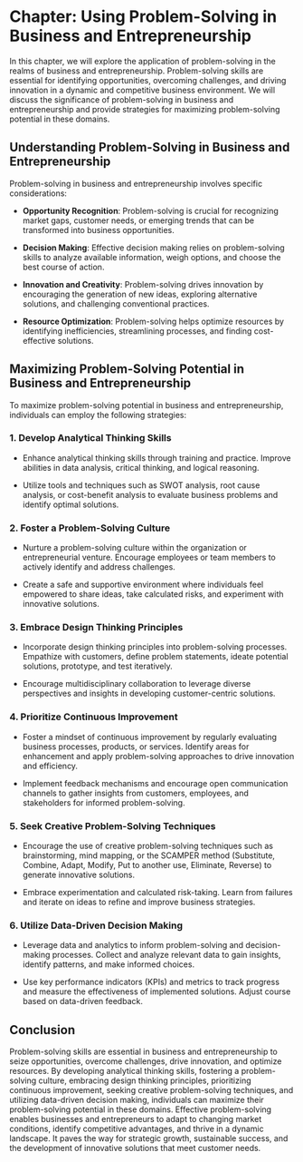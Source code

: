 Chapter: Using Problem-Solving in Business and Entrepreneurship
===============================================================

In this chapter, we will explore the application of problem-solving in the realms of business and entrepreneurship. Problem-solving skills are essential for identifying opportunities, overcoming challenges, and driving innovation in a dynamic and competitive business environment. We will discuss the significance of problem-solving in business and entrepreneurship and provide strategies for maximizing problem-solving potential in these domains.

Understanding Problem-Solving in Business and Entrepreneurship
--------------------------------------------------------------

Problem-solving in business and entrepreneurship involves specific considerations:

* **Opportunity Recognition**: Problem-solving is crucial for recognizing market gaps, customer needs, or emerging trends that can be transformed into business opportunities.

* **Decision Making**: Effective decision making relies on problem-solving skills to analyze available information, weigh options, and choose the best course of action.

* **Innovation and Creativity**: Problem-solving drives innovation by encouraging the generation of new ideas, exploring alternative solutions, and challenging conventional practices.

* **Resource Optimization**: Problem-solving helps optimize resources by identifying inefficiencies, streamlining processes, and finding cost-effective solutions.

Maximizing Problem-Solving Potential in Business and Entrepreneurship
---------------------------------------------------------------------

To maximize problem-solving potential in business and entrepreneurship, individuals can employ the following strategies:

### 1. Develop Analytical Thinking Skills

* Enhance analytical thinking skills through training and practice. Improve abilities in data analysis, critical thinking, and logical reasoning.

* Utilize tools and techniques such as SWOT analysis, root cause analysis, or cost-benefit analysis to evaluate business problems and identify optimal solutions.

### 2. Foster a Problem-Solving Culture

* Nurture a problem-solving culture within the organization or entrepreneurial venture. Encourage employees or team members to actively identify and address challenges.

* Create a safe and supportive environment where individuals feel empowered to share ideas, take calculated risks, and experiment with innovative solutions.

### 3. Embrace Design Thinking Principles

* Incorporate design thinking principles into problem-solving processes. Empathize with customers, define problem statements, ideate potential solutions, prototype, and test iteratively.

* Encourage multidisciplinary collaboration to leverage diverse perspectives and insights in developing customer-centric solutions.

### 4. Prioritize Continuous Improvement

* Foster a mindset of continuous improvement by regularly evaluating business processes, products, or services. Identify areas for enhancement and apply problem-solving approaches to drive innovation and efficiency.

* Implement feedback mechanisms and encourage open communication channels to gather insights from customers, employees, and stakeholders for informed problem-solving.

### 5. Seek Creative Problem-Solving Techniques

* Encourage the use of creative problem-solving techniques such as brainstorming, mind mapping, or the SCAMPER method (Substitute, Combine, Adapt, Modify, Put to another use, Eliminate, Reverse) to generate innovative solutions.

* Embrace experimentation and calculated risk-taking. Learn from failures and iterate on ideas to refine and improve business strategies.

### 6. Utilize Data-Driven Decision Making

* Leverage data and analytics to inform problem-solving and decision-making processes. Collect and analyze relevant data to gain insights, identify patterns, and make informed choices.

* Use key performance indicators (KPIs) and metrics to track progress and measure the effectiveness of implemented solutions. Adjust course based on data-driven feedback.

Conclusion
----------

Problem-solving skills are essential in business and entrepreneurship to seize opportunities, overcome challenges, drive innovation, and optimize resources. By developing analytical thinking skills, fostering a problem-solving culture, embracing design thinking principles, prioritizing continuous improvement, seeking creative problem-solving techniques, and utilizing data-driven decision making, individuals can maximize their problem-solving potential in these domains. Effective problem-solving enables businesses and entrepreneurs to adapt to changing market conditions, identify competitive advantages, and thrive in a dynamic landscape. It paves the way for strategic growth, sustainable success, and the development of innovative solutions that meet customer needs.
